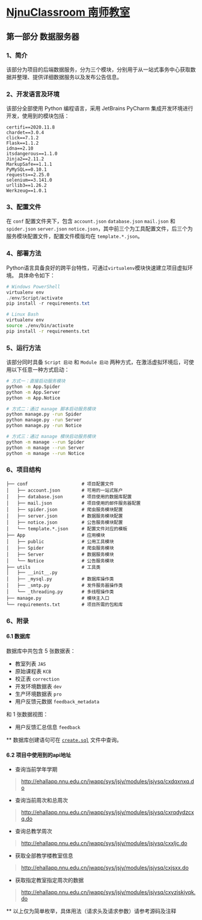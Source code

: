 # [NjnuClassroom 南师教室](../README.md)

## 第一部分 数据服务器

### 1、简介

该部分为项目的后端数据服务，分为三个模块，分别用于从一站式事务中心获取数据并整理、提供详细数据服务以及发布公告信息。

### 2、开发语言及环境

该部分全部使用 Python 编程语言，采用 JetBrains PyCharm 集成开发环境进行开发，使用到的模块包括：

```text
certifi==2020.11.8
chardet==3.0.4
click==7.1.2
Flask==1.1.2
idna==2.10
itsdangerous==1.1.0
Jinja2==2.11.2
MarkupSafe==1.1.1
PyMySQL==0.10.1
requests==2.25.0
selenium==3.141.0
urllib3==1.26.2
Werkzeug==1.0.1
```

### 3、配置文件

在 `conf` 配置文件夹下，包含 `account.json` `database.json` `mail.json` 和 `spider.json` `server.json` `notice.json`，其中前三个为工具配置文件，后三个为服务模块配置文件，配置文件模版均在 `template.*.json`。

### 4、部署方法

Python语言具备良好的跨平台特性，可通过`virtualenv`模块快速建立项目虚拟环境。
具体命令如下：

```powershell
# Windows PowerShell
virtualenv env
./env/Script/activate
pip install -r requirements.txt
```

```bash
# Linux Bash
virtualenv env
source ./env/bin/activate
pip install -r requirements.txt
```

### 5、运行方法

该部分同时具备 `Script 启动` 和 `Module 启动` 两种方式，在激活虚拟环境后，可使用以下任意一种方式启动：

```sh
# 方式一：直接启动服务模块
python -m App.Spider
python -m App.Server
python -m App.Notice
```

```sh
# 方式二：通过 manage 脚本启动服务模块
python manage.py -run Spider
python manage.py -run Server
python manage.py -run Notice
```

```sh
# 方式三：通过 manage 模块启动服务模块
python -m manage --run Spider
python -m manage --run Server
python -m manage --run Notice
```

### 6、项目结构

```text
├── conf                    # 项目配置文件
│   ├── account.json        # 可用的一站式账户
│   ├── database.json       # 项目使用的数据库配置
│   ├── mail.json           # 项目使用的邮件服务器配置
│   ├── spider.json         # 爬虫服务模块配置
│   ├── server.json         # 数据服务模块配置
│   ├── notice.json         # 公告服务模块配置
│   └── template.*.json     # 配置文件对应的模板
├── App                     # 应用模块
│   ├── public              # 公用工具模块
│   ├── Spider              # 爬虫服务模块
│   ├── Server              # 数据服务模块
│   └── Notice              # 公告服务模块
├── utils                   # 工具类
│   ├── __init__.py
│   ├── _mysql.py           # 数据库操作类
│   ├── _smtp.py            # 发件服务器操作类
│   └── _threading.py       # 多线程操作类
├── manage.py               # 模块主入口
└── requirements.txt        # 项目所需的包和库
```

### 6、附录

#### 6.1 数据库

数据库中共包含 5 张数据表：

- 教室列表 `JAS`
- 原始课程表 `KCB`
- 校正表 `correction`
- 开发环境数据表 `dev`
- 生产环境数据表 `pro`
- 用户反馈元数据 `feedback_metadata`

和 1 张数据视图：

- 用户反馈汇总信息 `feedback`

** 数据库创建语句可在 [`create.sql`](../create.sql) 文件中查询。

#### 6.2 项目中使用到的api地址

- 查询当前学年学期

> <http://ehallapp.nnu.edu.cn/jwapp/sys/jsjy/modules/jsjysq/cxdqxnxq.do>

- 查询当前周次和总周次

> <http://ehallapp.nnu.edu.cn/jwapp/sys/jsjy/modules/jsjysq/cxrqdydzcxq.do>

- 查询总教学周次

> <http://ehallapp.nnu.edu.cn/jwapp/sys/jsjy/modules/jsjysq/cxxljc.do>

- 获取全部教学楼教室信息

> <http://ehallapp.nnu.edu.cn/jwapp/sys/jsjy/modules/jsjysq/cxjsxx.do>

- 获取指定教室指定周次的数据

> <http://ehallapp.nnu.edu.cn/jwapp/sys/jsjy/modules/jsjysq/cxyzjskjyqk.do>

** 以上仅为简单枚举，具体用法（请求头及请求参数）请参考源码及注释
